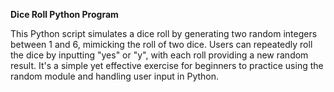 **Dice Roll Python Program**

This Python script simulates a dice roll by generating two random integers between 1 and 6, mimicking the roll of two dice. Users can repeatedly roll the dice by inputting "yes" or "y", with each roll providing a new random result. It's a simple yet effective exercise for beginners to practice using the random module and handling user input in Python.
